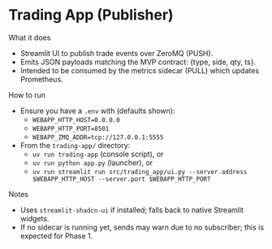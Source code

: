 Trading App (Publisher)
=======================

What it does

- Streamlit UI to publish trade events over ZeroMQ (PUSH).
- Emits JSON payloads matching the MVP contract: {type, side, qty, ts}.
- Intended to be consumed by the metrics sidecar (PULL) which updates Prometheus.

How to run

- Ensure you have a `.env` with (defaults shown):
  - `WEBAPP_HTTP_HOST=0.0.0.0`
  - `WEBAPP_HTTP_PORT=8501`
  - `WEBAPP_ZMQ_ADDR=tcp://127.0.0.1:5555`
- From the `trading-app/` directory:
  - `uv run trading-app` (console script), or
  - `uv run python app.py` (launcher), or
  - `uv run streamlit run src/trading_app/ui.py --server.address $WEBAPP_HTTP_HOST --server.port $WEBAPP_HTTP_PORT`

Notes

- Uses `streamlit-shadcn-ui` if installed; falls back to native Streamlit widgets.
- If no sidecar is running yet, sends may warn due to no subscriber; this is expected for Phase 1.
